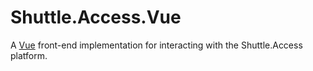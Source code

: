 # Shuttle.Access.Vue

A [Vue](https://vuejs.org/) front-end implementation for interacting with the Shuttle.Access platform.